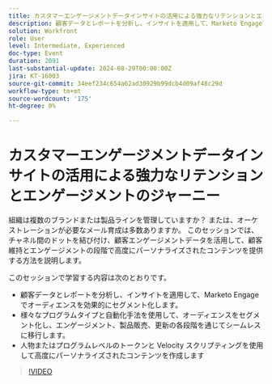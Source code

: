 ```yaml
---
title: カスタマーエンゲージメントデータインサイトの活用による強力なリテンションとエンゲージメントのジャーニー
description: 顧客データとレポートを分析し、インサイトを適用して、Marketo Engageでオーディエンスを効果的にセグメント化します。 様々なプログラムタイプと自動化手法を使用して、オーディエンスをセグメント化し、エンゲージメント、製品販売、更新の各段階を通じてシームレスに移行します。 ユーザートークンまたはプログラムレベルのトークンと Velocity スクリプティングを使用して高度にパーソナライズされたコンテンツを作成します。
solution: Workfront
role: User
level: Intermediate, Experienced
doc-type: Event
duration: 2091
last-substantial-update: 2024-08-29T00:00:00Z
jira: KT-16003
source-git-commit: 34eef234c654a62ad30929b99dcb4d09af48c29d
workflow-type: tm+mt
source-wordcount: '175'
ht-degree: 0%

---
```



# カスタマーエンゲージメントデータインサイトの活用による強力なリテンションとエンゲージメントのジャーニー

組織は複数のブランドまたは製品ラインを管理していますか？ または、オーケストレーションが必要なメール育成は多数ありますか。 このセッションでは、チャネル間のドットを結び付け、顧客エンゲージメントデータを活用して、顧客維持とエンゲージメントの段階で高度にパーソナライズされたコンテンツを提供する方法を説明します。

このセッションで学習する内容は次のとおりです。

* 顧客データとレポートを分析し、インサイトを適用して、Marketo Engageでオーディエンスを効果的にセグメント化します。
* 様々なプログラムタイプと自動化手法を使用して、オーディエンスをセグメント化し、エンゲージメント、製品販売、更新の各段階を通じてシームレスに移行します。
* 人物またはプログラムレベルのトークンと Velocity スクリプティングを使用して高度にパーソナライズされたコンテンツを作成します

>[!VIDEO](https://video.tv.adobe.com/v/3432946/?learn=on)
